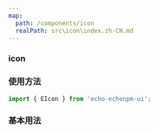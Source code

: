 ```yaml
---
map:
  path: /components/icon
  realPath: src\icon\index.zh-CN.md
---
```


### icon

### 使用方法

```ts
import { EIcon } from 'echo-echonpm-ui';
```

### 基本用法

<demo src="./demo/demo.vue"
language="vue"
  title="基本用法"
  desc="点击切换。">
</demo>
